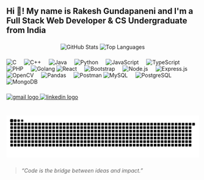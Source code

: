 <h2 align="left">Hi 👋! My name is Rakesh Gundapaneni and I'm a Full Stack Web Developer & CS Undergraduate from India</h2>

###

<div align="center">
  <img src="https://github-readme-stats.vercel.app/api?username=balu-16&hide_title=false&hide_rank=false&show_icons=true&include_all_commits=true&count_private=true&disable_animations=false&theme=dracula&locale=en&hide_border=false" height="150" alt="GitHub Stats" />
  
  <img src="https://github-readme-stats.vercel.app/api/top-langs?username=balu-16&locale=en&hide_title=false&layout=compact&card_width=320&langs_count=5&theme=dracula&hide_border=false" height="150" alt="Top Languages" />
</div>

###

<div align="left">
  <!-- Programming Languages -->
  <img src="https://cdn.jsdelivr.net/gh/devicons/devicon/icons/c/c-original.svg" height="30" alt="C" />
  <img width="12" />
  <img src="https://cdn.jsdelivr.net/gh/devicons/devicon/icons/cplusplus/cplusplus-original.svg" height="30" alt="C++" />
  <img width="12" />
  <img src="https://cdn.jsdelivr.net/gh/devicons/devicon/icons/java/java-original.svg" height="30" alt="Java" />
  <img width="12" />
  <img src="https://cdn.jsdelivr.net/gh/devicons/devicon/icons/python/python-original.svg" height="30" alt="Python" />
  <img width="12" />
  <img src="https://cdn.jsdelivr.net/gh/devicons/devicon/icons/javascript/javascript-original.svg" height="30" alt="JavaScript" />
  <img width="12" />
  <img src="https://cdn.jsdelivr.net/gh/devicons/devicon/icons/typescript/typescript-original.svg" height="30" alt="TypeScript" />
  <img width="12" />
  <img src="https://cdn.jsdelivr.net/gh/devicons/devicon/icons/php/php-original.svg" height="30" alt="PHP" />
  <img width="12" />
  <img src="https://cdn.jsdelivr.net/gh/devicons/devicon/icons/go/go-original.svg" height="30" alt="Golang" />
  
  <!-- Web & Frameworks -->
  <img src="https://cdn.jsdelivr.net/gh/devicons/devicon/icons/react/react-original.svg" height="30" alt="React" />
  <img width="12" />
  <img src="https://cdn.jsdelivr.net/gh/devicons/devicon/icons/bootstrap/bootstrap-original.svg" height="30" alt="Bootstrap" />
  <img width="12" />
  <img src="https://cdn.jsdelivr.net/gh/devicons/devicon/icons/nodejs/nodejs-original.svg" height="30" alt="Node.js" />
  <img width="12" />
  <img src="https://cdn.jsdelivr.net/gh/devicons/devicon/icons/express/express-original.svg" height="30" alt="Express.js" />

  <!-- Tools & Libraries -->
  <img src="https://cdn.jsdelivr.net/gh/devicons/devicon/icons/opencv/opencv-original.svg" height="30" alt="OpenCV" />
  <img width="12" />
  <img src="https://cdn.jsdelivr.net/gh/devicons/devicon/icons/pandas/pandas-original.svg" height="30" alt="Pandas" />
  <img width="12" />
  <img src="https://cdn.jsdelivr.net/gh/devicons/devicon/icons/postman/postman-original.svg" height="30" alt="Postman" />

  <!-- Databases -->
  <img src="https://cdn.jsdelivr.net/gh/devicons/devicon/icons/mysql/mysql-original.svg" height="30" alt="MySQL" />
  <img width="12" />
  <img src="https://cdn.jsdelivr.net/gh/devicons/devicon/icons/postgresql/postgresql-original.svg" height="30" alt="PostgreSQL" />
  <img width="12" />
  <img src="https://cdn.jsdelivr.net/gh/devicons/devicon/icons/mongodb/mongodb-original.svg" height="30" alt="MongoDB" />
</div>


###

<div align="left">
<a href="mailto:balarakeshg16@gmail.com" target="_blank">
  <img src="https://img.shields.io/static/v1?message=Gmail&logo=gmail&label=&color=D14836&logoColor=white&labelColor=&style=for-the-badge" height="35" alt="gmail logo" />
</a>

<a href="https://www.linkedin.com/in/balarakesh-gundapaneni/" target="_blank">
  <img src="https://img.shields.io/static/v1?message=LinkedIn&logo=linkedin&label=&color=0077B5&logoColor=white&labelColor=&style=for-the-badge" height="35" alt="linkedin logo" />
</a>
</div>

###

<br clear="both">

<picture>
  <source media="(prefers-color-scheme: dark)" srcset="https://raw.githubusercontent.com/balu-16/balu-16/main/dist/github-contribution-grid-snake-dark.svg" />
  <source media="(prefers-color-scheme: light)" srcset="https://raw.githubusercontent.com/balu-16/balu-16/main/dist/github-contribution-grid-snake.svg" />
  <img alt="github-snake" src="https://raw.githubusercontent.com/balu-16/balu-16/main/dist/github-contribution-grid-snake.svg" />
</picture>

###

> *“Code is the bridge between ideas and impact.”*

###
